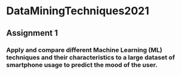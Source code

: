 # DataMiningTechniques2021
## Assignment 1
### Apply and compare different Machine Learning (ML) techniques and their characteristics to a large dataset of smartphone usage to predict the mood of the user.
